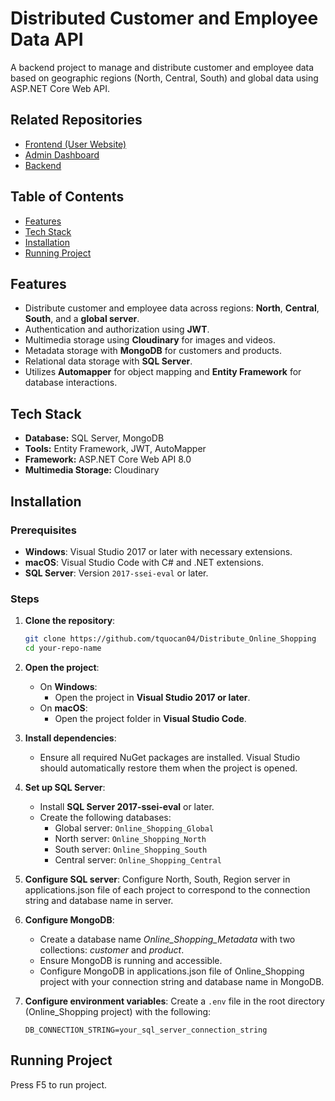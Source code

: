 # Distributed Customer and Employee Data API

A backend project to manage and distribute customer and employee data based on geographic regions (North, Central, South) and global data using ASP.NET Core Web API.

## Related Repositories

- [Frontend (User Website)](https://github.com/TuananhDo0308/arccoffee)
- [Admin Dashboard](https://github.com/TuananhDo0308/arccoffee-admin)
- [Backend](https://github.com/tquocan04/Distribute_Online_Shopping)

## Table of Contents
- [Features](#features)
- [Tech Stack](#tech-stack)
- [Installation](#installation)
- [Running Project](#running-project)

## Features
- Distribute customer and employee data across regions: **North**, **Central**, **South**, and a **global server**.
- Authentication and authorization using **JWT**.
- Multimedia storage using **Cloudinary** for images and videos.
- Metadata storage with **MongoDB** for customers and products.
- Relational data storage with **SQL Server**.
- Utilizes **Automapper** for object mapping and **Entity Framework** for database interactions.

## Tech Stack

- **Database:** SQL Server, MongoDB
- **Tools:** Entity Framework, JWT, AutoMapper
- **Framework:** ASP.NET Core Web API 8.0
- **Multimedia Storage:** Cloudinary

## Installation

### Prerequisites
- **Windows**: Visual Studio 2017 or later with necessary extensions.
- **macOS**: Visual Studio Code with C# and .NET extensions.
- **SQL Server**: Version `2017-ssei-eval` or later.

### Steps
1. **Clone the repository**:
   ```bash
   git clone https://github.com/tquocan04/Distribute_Online_Shopping
   cd your-repo-name
   ```

2. **Open the project**:
   - On **Windows**:
     - Open the project in **Visual Studio 2017 or later**.
   - On **macOS**:
     - Open the project folder in **Visual Studio Code**.

3. **Install dependencies**:
   - Ensure all required NuGet packages are installed. Visual Studio should automatically restore them when the project is opened.

4. **Set up SQL Server**:
   - Install **SQL Server 2017-ssei-eval** or later.
   - Create the following databases:
     - Global server: `Online_Shopping_Global`
     - North server: `Online_Shopping_North`
     - South server: `Online_Shopping_South`
     - Central server: `Online_Shopping_Central`

5. **Configure SQL server**:
   Configure North, South, Region server in applications.json file of each project to correspond to the connection string and database name in server.

5. **Configure MongoDB**:
   - Create a database name *Online_Shopping_Metadata* with two collections: *customer* and *product*.
   - Ensure MongoDB is running and accessible.
   - Configure MongoDB in applications.json file of Online_Shopping project with your connection string and database name in MongoDB.

6. **Configure environment variables**:
   Create a `.env` file in the root directory (Online_Shopping project) with the following:
     ```env
     DB_CONNECTION_STRING=your_sql_server_connection_string

## Running Project

Press F5 to run project.